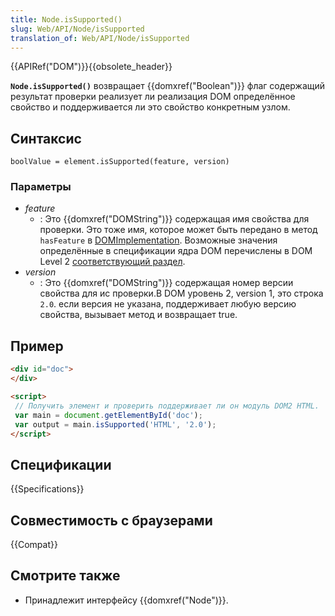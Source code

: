 ```yaml
---
title: Node.isSupported()
slug: Web/API/Node/isSupported
translation_of: Web/API/Node/isSupported
---
```

{{APIRef("DOM")}}{{obsolete_header}}

**`Node.isSupported()`** возвращает {{domxref("Boolean")}} флаг содержащий результат проверки реализует ли реализация DOM определённое свойство и поддерживается ли это свойство конкретным узлом.

## Синтаксис

```
boolValue = element.isSupported(feature, version)
```

### Параметры

- _feature_
  - : Это {{domxref("DOMString")}} содержащая имя свойства для проверки. Это тоже имя, которое может быть передано в метод `hasFeature` в [DOMImplementation](/en/DOM/document.implementation). Возможные значения определённые в спецификации ядра DOM перечислены в DOM Level 2 [соответствующий раздел](http://www.w3.org/TR/DOM-Level-2-Core/introduction.html#ID-Conformance).
- _version_
  - : Это {{domxref("DOMString")}} содержащая номер версии свойства для ис проверки.В DOM уровень 2, version 1, это строка `2.0`. если версия не указана, поддерживает любую версию свойства, вызывает метод и возвращает true.

## Пример

```html
<div id="doc">
</div>

<script>
 // Получить элемент и проверить поддерживает ли он модуль DOM2 HTML.
 var main = document.getElementById('doc');
 var output = main.isSupported('HTML', '2.0');
</script>
```

## Спецификации

{{Specifications}}

## Совместимость с браузерами

{{Compat}}

## Смотрите также

- Принадлежит интерфейсу {{domxref("Node")}}.
